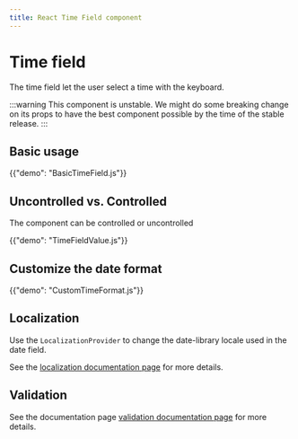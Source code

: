 ```yaml
---
title: React Time Field component
---
```


# Time field

<p class="description">The time field let the user select a time with the keyboard.</p>

:::warning
This component is unstable.
We might do some breaking change on its props to have the best component possible by the time of the stable release.
:::

## Basic usage

{{"demo": "BasicTimeField.js"}}

## Uncontrolled vs. Controlled

The component can be controlled or uncontrolled

{{"demo": "TimeFieldValue.js"}}

## Customize the date format

{{"demo": "CustomTimeFormat.js"}}

## Localization

Use the `LocalizationProvider` to change the date-library locale used in the date field.

See the [localization documentation page](/react-date-pickers/localization/) for more details.

## Validation

See the documentation page [validation documentation page](/react-date-pickers/validation/) for more details.

